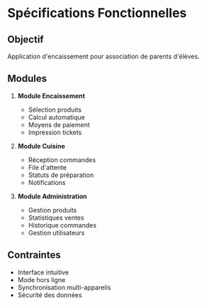 # Spécifications Fonctionnelles

## Objectif
Application d'encaissement pour association de parents d'élèves.

## Modules
1. **Module Encaissement**
   - Sélection produits
   - Calcul automatique
   - Moyens de paiement
   - Impression tickets

2. **Module Cuisine**
   - Réception commandes
   - File d'attente
   - Statuts de préparation
   - Notifications

3. **Module Administration**
   - Gestion produits
   - Statistiques ventes
   - Historique commandes
   - Gestion utilisateurs

## Contraintes
- Interface intuitive
- Mode hors ligne
- Synchronisation multi-appareils
- Sécurité des données
